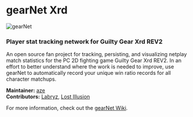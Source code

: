 # gearNet Xrd
![gearNet](https://azedevs.com/images/github/bn_justice.png) 
### Player stat tracking network for Guilty Gear Xrd REV2
An open source fan project for tracking, persisting, and visualizing netplay match statistics for the PC 2D fighting game Guilty Gear Xrd REV2. In an effort to better understand where the work is needed to improve, use gearNet to automatically record your unique win ratio records for all character matchups.

**Maintainer:** [aze](https://github.com/azeDevs/)  
**Contributors:** [Labryz](https://github.com/Labreezy/), [Lost Illusion](https://github.com/depressingillusion/)

For more information, check out the [gearNet Wiki](https://github.com/azeDevs/gearNet-Xrd/wiki).